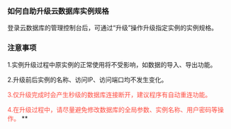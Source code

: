### 如何自助升级云数据库实例规格
登录云数据库的管理控制台后，可通过“升级”操作升级指定实例的实例规格。

### 注意事项
1.实例升级过程中原实例的正常使用将不受影响，如数据的导入、导出功能。

2.升级前后实例的名称、访问IP、访问端口均不发生变化。

 <font color="#FE4C40">3.仅升级完成时会产生秒级的数据库连接断开，建议程序有自动重连功能。

4.在升级过程中，请尽量避免修改数据库的全局参数、实例名称、用户密码等操作。</font> \*\*